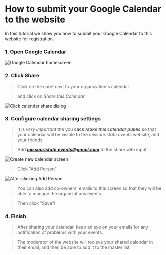 # How to submit your Google Calendar to the website

In this tutorial we show you how to submit your Google Calendar to this website for registration.

### 1. Open Google Calendar

![Google Calendar homescreen](/graphics/tutorial-submitting-calendar/calendar-homescreen-0.png)

### 2. Click Share
> Click on the caret next to your organization's calendar

> and click on *Share this Calendar*

![Click calendar share dialog](/graphics/tutorial-submitting-calendar/calendar-homescreen-click-share-1.png)

### 3. Configure calendar sharing settings

> It is *very important* the you **click** ***Make this calendar public*** so that your calendar will be visible to the *missouristate.events* website, and your friends.

> Add ***missouristate.events@gmail.com*** to the share with input 

![Create new calendar screen](/graphics/tutorial-submitting-calendar/calendar-settings-share-with-2.png)

> Click "Add Person"

![After clicking Add Person](/graphics/tutorial-submitting-calendar/calendar-settings-share-with-3.png)

> You can also add co-owners' emails to this screen so that they will be able to manage the organizations events.

> Then click "Save"!

### 4. Finish
> After sharing your calendar, keep an eye on your emails for any notification of problems with your events.

> The moderator of the website will recieve your shared calendar in their email, and then be able to add it to the master list.